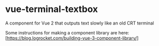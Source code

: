 # vue-terminal-textbox
A component for Vue 2 that outputs text slowly like an old CRT terminal

Some instructions for making a component library are here: [https://blog.logrocket.com/building-vue-3-component-library/]
